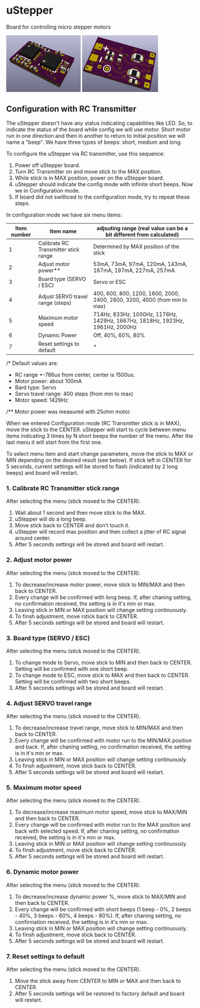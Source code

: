 # uStepper

Board for controlling micro stepper motors

<img src="Images/uStepperV2_top3D.png" width="200px">
<img src="Images/uStepperV2_bottom3D.png" width="204px">


## Configuration with RC Transmitter
The uStepper doesn't have any status indicating capabilities like LED. So, to indicate the status of the board while config we will use motor.
Short motor run in one direction and then in another to return to initial position we will name a "beep".
We have three types of beeps: short, medium and long.

To configure the uStepper via RC transmitter, use this sequence:
1. Power off uStepper board.
2. Turn RC Transmitter on and move stick to the MAX position.
3. While stick is in MAX position, power on the uStepper board.
4. uStepper should indicate the config mode with infinite short beeps. Now we in Configuration mode.
5. If board did not swithced to the configuration mode, try to repeat these steps.

In configuration mode we have six menu items:

| Item number | Item name | adjsuting range (real value can be a bit different from calculated)
| ------------ | ------------- | -------------
| 1 | Calibrate RC Transmitter stick range | Determined by MAX position of the stick
| 2 | Adjust motor power** | 53mA, 73mA, 97mA, 120mA, 143mA, 167mA, 197mA, 227mA, 257mA
| 3 | Board type (SERVO / ESC) | Servo or ESC
| 4 | Adjust SERVO travel range (steps) | 400, 600, 800, 1200, 1600, 2000, 2400, 2800, 3200, 4000 (from min to max)
| 5 | Maximum motor speed | 714Hz, 833Hz, 1000Hz, 1176Hz, 1429Hz, 1667Hz, 1818Hz, 1923Hz, 1961Hz, 2000Hz
| 6 | Dynamic Power | Off, 40%, 60%, 80%
| 7 | Reset settings to default | *

/* Default values are: 
* RC range +-766us from center, center is 1500us.
* Motor power: about 100mA 
* Bard type: Servo
* Servo travel range: 400 steps (from min to max)
* Motor speed: 1429Hz

/** Motor power was measured with 25ohm motor. 

When we entered Configuration mode (RC Transmitter stick is in MAX), move the stick to the CENTER. 
uStepper will start to cycle between menu items indicating 3 times by N short beeps the number of the menu.
After the last menu it will start from the first one.

To select menu item and start change parameters, move the stick to MAX or MIN depending on the desired result (see below).
If stick left in CENTER for 5 seconds, current settings will be stored to flash (indicated by 2 long beeps) and board will restart.

### 1. Calibrate RC Transmitter stick range

After selecting the menu (stick moved to the CENTER).
1. Wait about 1 second and then move stick to the MAX.
2. uStepper will do a long beep.
3. Move stick back to CENTER and don't touch it.
4. uStepper will record max position and then collect a jitter of RC signal around center.
5. After 5 seconds settings will be stored and board will restart.
 
### 2. Adjust motor power

After selecting the menu (stick moved to the CENTER).
1. To decrease/increase motor power, move stick to MIN/MAX and then back to CENTER.
2. Every change will be confirmed with long beep. If, after chaning setting, no confirmation received, the setting is in it's min or max.
3. Leaving stick in MIN or MAX position will change setting continuously.
4. To finsh adjustment, move rstick back to CENTER.
5. After 5 seconds settings will be stored and board will restart.

### 3. Board type (SERVO / ESC)

After selecting the menu (stick moved to the CENTER).
1. To change mode to Servo, move stick to MIN and then back to CENTER. Setting will be confirmed with one short beep.
2. To change mode to ESC, move stick to MAX and then back to CENTER. Setting will be confirmed with two short beeps.
3. After 5 seconds settings will be stored and board will restart.

### 4. Adjust SERVO travel range

After selecting the menu (stick moved to the CENTER).
1. To decrease/increase travel range, move stick to MIN/MAX and then back to CENTER.
2. Every change will be confirmed with motor run to the MIN/MAX position and back. If, after chaning setting, no confirmation received, the setting is in it's min or max.
3. Leaving stick in MIN or MAX position will change setting continuously.
4. To finsh adjustment, move stick back to CENTER.
5. After 5 seconds settings will be stored and board will restart.
 
### 5. Maximum motor speed

After selecting the menu (stick moved to the CENTER).
1. To decrease/increase maximum motor speed, move stick to MAX/MIN and then back to CENTER.
2. Every change will be confirmed with motor run to the MAX position and back with selected speed. If, after chaning setting, no confirmation received, the setting is in it's min or max.
3. Leaving stick in MIN or MAX position will change setting continuously.
4. To finsh adjustment, move stick back to CENTER.
5. After 5 seconds settings will be stored and board will restart.

### 6. Dynamic motor power

After selecting the menu (stick moved to the CENTER).
1. To decrease/increase dynamic power %, move stick to MAX/MIN and then back to CENTER.
2. Every change will be confirmed with short beeps (1 beep - 0%, 2 beeps - 40%, 3 beeps - 60%, 4 beeps - 80%). If, after chaning setting, no confirmation received, the setting is in it's min or max.
3. Leaving stick in MIN or MAX position will change setting continuously.
4. To finsh adjustment, move stick back to CENTER.
5. After 5 seconds settings will be stored and board will restart.

### 7. Reset settings to default

After selecting the menu (stick moved to the CENTER).
1. Move the stick away from CENTER to MIN or MAX and then back to CENTER.
2. After 5 seconds settings will be restored to factory default and board will restart.
